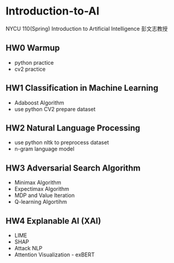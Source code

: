 # Introduction-to-AI
NYCU 110(Spring) Introduction to Artificial Intelligence 彭文志教授

## HW0 Warmup
- python practice
- cv2 practice

## HW1 Classification in Machine Learning
- Adaboost Algorithm
- use python CV2 prepare dataset

## HW2 Natural Language Processing
- use python nltk to preprocess dataset
- n-gram language model

## HW3 Adversarial Search Algorithm
- Minimax Algorithm
- Expectimax Algorithm
- MDP and Value Iteration
- Q-learning Algortihm

## HW4 Explanable AI (XAI)
- LIME
- SHAP
- Attack NLP
- Attention Visualization - exBERT
